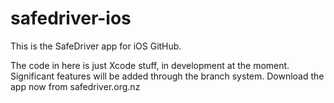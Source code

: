 # safedriver-ios
This is the SafeDriver app for iOS GitHub.

The code in here is just Xcode stuff, in development at the moment. Significant features will be added through the branch system. Download the app now from safedriver.org.nz
